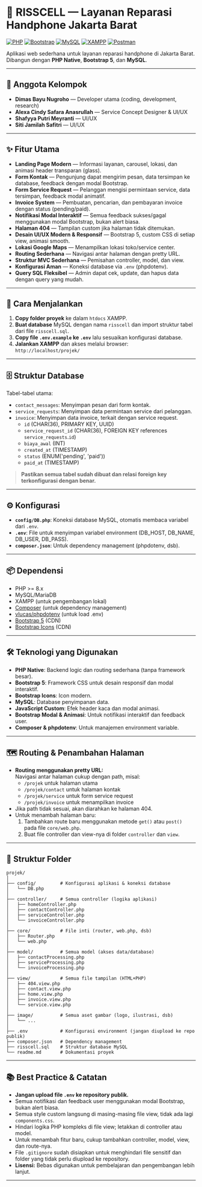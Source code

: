 # 📱 RISSCELL — Layanan Reparasi Handphone Jakarta Barat

[![PHP](https://img.shields.io/badge/PHP-8%2B-blue?logo=php)](https://www.php.net/releases/8.0/en.php)
[![Bootstrap](https://img.shields.io/badge/Bootstrap-5-blueviolet?logo=bootstrap)](https://getbootstrap.com/)
[![MySQL](https://img.shields.io/badge/MySQL-Database-orange?logo=mysql)](https://www.mysql.com/)
[![XAMPP](https://img.shields.io/badge/XAMPP-Server-orange?logo=apache)](https://www.apachefriends.org/)
[![Postman](https://img.shields.io/badge/Postman-API_Testing-orange?logo=postman)](https://www.postman.com/)

Aplikasi web sederhana untuk layanan reparasi handphone di Jakarta Barat.  
Dibangun dengan **PHP Native**, **Bootstrap 5**, dan **MySQL**.

---

## 👥 Anggota Kelompok

- **Dimas Bayu Nugroho** — Developer utama (coding, development, research)
- **Alexa Cindy Safara Anasrullah** — Service Concept Designer & UI/UX
- **Shafyya Putri Meyranti** — UI/UX
- **Siti Jamilah Safitri** — UI/UX

---

## ✨ Fitur Utama

- **Landing Page Modern** — Informasi layanan, carousel, lokasi, dan animasi header transparan (glass).
- **Form Kontak** — Pengunjung dapat mengirim pesan, data tersimpan ke database, feedback dengan modal Bootstrap.
- **Form Service Request** — Pelanggan mengisi permintaan service, data tersimpan, feedback modal animatif.
- **Invoice System** — Pembuatan, pencarian, dan pembayaran invoice dengan status (pending/paid).
- **Notifikasi Modal Interaktif** — Semua feedback sukses/gagal menggunakan modal Bootstrap, bukan alert biasa.
- **Halaman 404** — Tampilan custom jika halaman tidak ditemukan.
- **Desain UI/UX Modern & Responsif** — Bootstrap 5, custom CSS di setiap view, animasi smooth.
- **Lokasi Google Maps** — Menampilkan lokasi toko/service center.
- **Routing Sederhana** — Navigasi antar halaman dengan pretty URL.
- **Struktur MVC Sederhana** — Pemisahan controller, model, dan view.
- **Konfigurasi Aman** — Koneksi database via `.env` (phpdotenv).
- **Query SQL Fleksibel** — Admin dapat cek, update, dan hapus data dengan query yang mudah.

---

## 🚀 Cara Menjalankan

1. **Copy folder proyek** ke dalam `htdocs` XAMPP.
2. **Buat database** MySQL dengan nama `risscell` dan import struktur tabel dari file `risscell.sql`.
3. **Copy file `.env.example` ke `.env`** lalu sesuaikan konfigurasi database.
4. **Jalankan XAMPP** dan akses melalui browser:  
   `http://localhost/projek/`

---

## 🗄️ Struktur Database

Tabel-tabel utama:

- `contact_messages`: Menyimpan pesan dari form kontak.
- `service_requests`: Menyimpan data permintaan service dari pelanggan.
- `invoice`: Menyimpan data invoice, terkait dengan service request.
  - `id` (CHAR(36), PRIMARY KEY, UUID)
  - `service_request_id` (CHAR(36), FOREIGN KEY references `service_requests`.`id`)
  - `biaya_awal` (INT)
  - `created_at` (TIMESTAMP)
  - `status` (ENUM('pending', 'paid'))
  - `paid_at` (TIMESTAMP)

> **Pastikan semua tabel sudah dibuat dan relasi foreign key terkonfigurasi dengan benar.**

---

## ⚙️ Konfigurasi

- **`config/DB.php`**: Koneksi database MySQL, otomatis membaca variabel dari `.env`.
- **`.env`**: File untuk menyimpan variabel environment (DB_HOST, DB_NAME, DB_USER, DB_PASS).
- **`composer.json`**: Untuk dependency management (phpdotenv, dsb).

---

## 📦 Dependensi

- PHP >= 8.x
- MySQL/MariaDB
- XAMPP (untuk pengembangan lokal)
- [Composer](https://getcomposer.org/) (untuk dependency management)
- [vlucas/phpdotenv](https://github.com/vlucas/phpdotenv) (untuk load .env)
- [Bootstrap 5](https://getbootstrap.com/) (CDN)
- [Bootstrap Icons](https://icons.getbootstrap.com/) (CDN)

---

## 🛠️ Teknologi yang Digunakan

- **PHP Native**: Backend logic dan routing sederhana (tanpa framework besar).
- **Bootstrap 5**: Framework CSS untuk desain responsif dan modal interaktif.
- **Bootstrap Icons**: Icon modern.
- **MySQL**: Database penyimpanan data.
- **JavaScript Custom**: Efek header kaca dan modal animasi.
- **Bootstrap Modal & Animasi**: Untuk notifikasi interaktif dan feedback user.
- **Composer & phpdotenv**: Untuk manajemen environment variable.

---

## 🗺️ Routing & Penambahan Halaman

- **Routing menggunakan pretty URL:**  
  Navigasi antar halaman cukup dengan path, misal:
  - `/projek` untuk halaman utama
  - `/projek/contact` untuk halaman kontak
  - `/projek/service` untuk form service request
  - `/projek/invoice` untuk menampilkan invoice
- Jika path tidak sesuai, akan diarahkan ke halaman 404.
- Untuk menambah halaman baru:
  1. Tambahkan route baru menggunakan metode `get()` atau `post()` pada file `core/web.php`.
  2. Buat file controller dan view-nya di folder `controller` dan `view`.

---

## 📁 Struktur Folder

```
projek/
│
├── config/         # Konfigurasi aplikasi & koneksi database
│   └── DB.php
│
├── controller/     # Semua controller (logika aplikasi)
│   ├── homeController.php
│   ├── contactController.php
│   ├── serviceController.php
│   └── invoiceController.php
│
├── core/           # File inti (router, web.php, dsb)
│   ├── Router.php
│   └── web.php
│
├── model/          # Semua model (akses data/database)
│   ├── contactProcessing.php
│   ├── serviceProcessing.php
│   └── invoiceProcessing.php
│
├── view/           # Semua file tampilan (HTML+PHP)
│   ├── 404.view.php
│   ├── contact.view.php
│   ├── home.view.php
│   ├── invoice.view.php
│   └── service.view.php
│
├── image/          # Semua aset gambar (logo, ilustrasi, dsb)
│   └── ...
│
├── .env            # Konfigurasi environment (jangan diupload ke repo publik)
├── composer.json   # Dependency management
├── risscell.sql    # Struktur database MySQL
└── readme.md       # Dokumentasi proyek
```

---

## 📚 Best Practice & Catatan

- **Jangan upload file `.env` ke repository publik.**
- Semua notifikasi dan feedback user menggunakan modal Bootstrap, bukan alert biasa.
- Semua style custom langsung di masing-masing file view, tidak ada lagi `components.css`.
- Hindari logika PHP kompleks di file view; letakkan di controller atau model.
- Untuk menambah fitur baru, cukup tambahkan controller, model, view, dan route-nya.
- File `.gitignore` sudah disiapkan untuk menghindari file sensitif dan folder yang tidak perlu diupload ke repository.
- **Lisensi:** Bebas digunakan untuk pembelajaran dan pengembangan lebih lanjut.

---